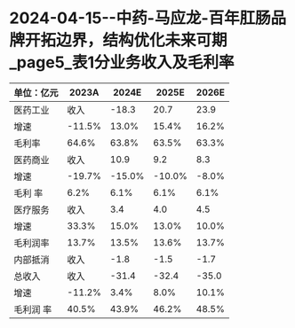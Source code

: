 # 2024-04-15--中药-马应龙-百年肛肠品牌开拓边界，结构优化未来可期_page5_表1分业务收入及毛利率

| 单位：亿元 | 2023A | 2024E | 2025E | 2026E |
| --- | --- | --- | --- | --- |
| 医药工业 | 收入 | -18.3 | 20.7 | 23.9 | 27.8 |
| 增速 | -11.5% | 13.0% | 15.4% | 16.2% |
| 毛利率 | 64.6% | 63.8% | 63.5% | 63.3% |
| 医药商业 | 收入 | 10.9 | 9.2 | 8.3 | 7.7 |
| 增速 | -19.7% | -15.0% | -10.0% | -8.0% |
| 毛利 率 | 6.2% | 6.1% | 6.1% | 6.1% |
| 医疗服务 | 收入 | 3.4 | 4.0 | 4.5 | 4.9 |
| 增速 | 33.3% | 15.0% | 13.0% | 10.0% |
| 毛利润率 | 13.7% | 13.5% | 13.6% | 13.7% |
| 内部抵消 | 收入 | -1.8 | -1.5 | -1.7 | -1.8 |
| 总收入 | 收入 | -31.4 | -32.4 | -35.0 | -38.6 |
| 增速 | -11.2% | 3.4% | 8.0% | 10.1% |
| 毛利润 率 | 40.5% | 43.9% | 46.2% | 48.5% |